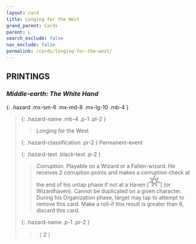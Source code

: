 ```yaml
---
layout: card
title: Longing for the West
grand_parent: Cards
parent: L
search_exclude: false
nav_exclude: false
permalink: /cards/longing-for-the-west/
---
```


## PRINTINGS


### _Middle-earth: The White Hand_

{: .hazard .mx-sm-6 .mx-md-8 .mx-lg-10 .mb-4 }
> {: .hazard-name .mb-4 .p-1 .pl-2 }
> > <div class="hazard-mp"></div>
> > <div class="card-name">Longing for the West</div>
>
> {: .hazard-classification .pr-2 }
> Permanent-event
>
> {: .hazard-text .black-text .p-2 }
> > _Corruption._ Playable on a Wizard or a Fallen-wizard. He receives 2 corruption points and makes a corruption check at the end of his untap phase if not at a Haven \[![](/assets/images/free-haven.svg)] (or Wizardhaven). Cannot be duplicated on a given character. During his Organization phase, target may tap to attempt to remove this card. Make a roll-if this result is greater than 6, discard this card. 
>
> {: .hazard-name .p-1 .pr-2 }
> > <div class="card-shield"></div>
> > <div class="card-corruption-white">〔 2 〕</div>
